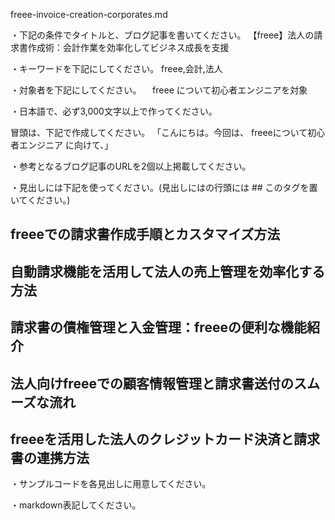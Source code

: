 freee-invoice-creation-corporates.md

・下記の条件でタイトルと、ブログ記事を書いてください。
【freee】法人の請求書作成術：会計作業を効率化してビジネス成長を支援

・キーワードを下記にしてください。
freee,会計,法人

・対象者を下記にしてください。
　freee について初心者エンジニアを対象


・日本語で、必ず3,000文字以上で作ってください。

冒頭は、下記で作成してください。
「こんにちは。今回は、
freeeについて初心者エンジニア
に向けて、」

・参考となるブログ記事のURLを2個以上掲載してください。

・見出しには下記を使ってください。(見出しにはの行頭には ## このタグを置いてください。)
## freeeでの請求書作成手順とカスタマイズ方法
## 自動請求機能を活用して法人の売上管理を効率化する方法
## 請求書の債権管理と入金管理：freeeの便利な機能紹介
## 法人向けfreeeでの顧客情報管理と請求書送付のスムーズな流れ
## freeeを活用した法人のクレジットカード決済と請求書の連携方法

・サンプルコードを各見出しに用意してください。

・markdown表記してください。


